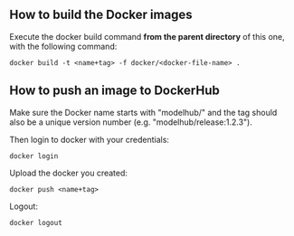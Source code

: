 ## How to build the Docker images

Execute the docker build command **from the parent directory** of this one,
with the following command:

```
docker build -t <name+tag> -f docker/<docker-file-name> .
```

## How to push an image to DockerHub

Make sure the Docker name starts with "modelhub/" and the tag should also be
a unique version number (e.g. "modelhub/release:1.2.3").

Then login to docker with your credentials:
```
docker login
```

Upload the docker you created:
```
docker push <name+tag>
```

Logout:
```
docker logout
```
